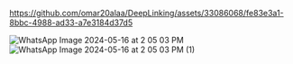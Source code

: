 https://github.com/omar20alaa/DeepLinking/assets/33086068/fe83e3a1-8bbc-4988-ad33-a7e3184d37d5

![WhatsApp Image 2024-05-16 at 2 05 03 PM](https://github.com/omar20alaa/DeepLinking/assets/33086068/2dca00a1-06f5-4f31-b7e2-8cdcf23af197)
![WhatsApp Image 2024-05-16 at 2 05 03 PM (1)](https://github.com/omar20alaa/DeepLinking/assets/33086068/e8e38801-1e6f-44d2-b663-a8801e514a5c)



